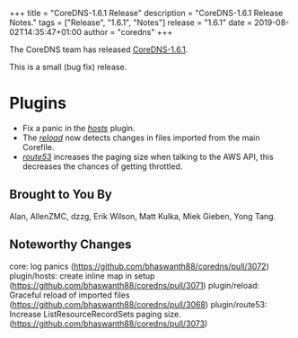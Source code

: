 +++
title = "CoreDNS-1.6.1 Release"
description = "CoreDNS-1.6.1 Release Notes."
tags = ["Release", "1.6.1", "Notes"]
release = "1.6.1"
date = 2019-08-02T14:35:47+01:00
author = "coredns"
+++

The CoreDNS team has released
[CoreDNS-1.6.1](https://github.com/bhaswanth88/coredns/releases/tag/v1.6.1).

This is a small (bug fix) release.

# Plugins

* Fix a panic in the [*hosts*](/plugins/hosts) plugin.
* The [*reload*](/plugins/reload) now detects changes in files imported from the main Corefile.
* [*route53*](/plugins/route53) increases the paging size when talking to the AWS API, this
  decreases the chances of getting throttled.

## Brought to You By

Alan,
AllenZMC,
dzzg,
Erik Wilson,
Matt Kulka,
Miek Gieben,
Yong Tang.

## Noteworthy Changes

core: log panics (https://github.com/bhaswanth88/coredns/pull/3072)
plugin/hosts: create inline map in setup (https://github.com/bhaswanth88/coredns/pull/3071)
plugin/reload: Graceful reload of imported files (https://github.com/bhaswanth88/coredns/pull/3068)
plugin/route53: Increase ListResourceRecordSets paging size. (https://github.com/bhaswanth88/coredns/pull/3073)
